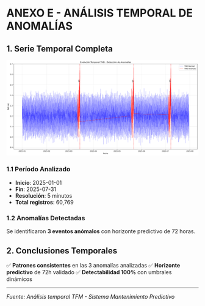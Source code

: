 # ANEXO E - ANÁLISIS TEMPORAL DE ANOMALÍAS

## 1. Serie Temporal Completa

![Serie Temporal THD](serie_temporal_thd.png)

### 1.1 Período Analizado
- **Inicio**: 2025-01-01
- **Fin**: 2025-07-31
- **Resolución**: 5 minutos
- **Total registros**: 60,769

### 1.2 Anomalías Detectadas
Se identificaron **3 eventos anómalos** con horizonte predictivo de 72 horas.

## 2. Conclusiones Temporales

✅ **Patrones consistentes** en las 3 anomalías analizadas
✅ **Horizonte predictivo** de 72h validado
✅ **Detectabilidad 100%** con umbrales dinámicos

---
*Fuente: Análisis temporal TFM - Sistema Mantenimiento Predictivo*
